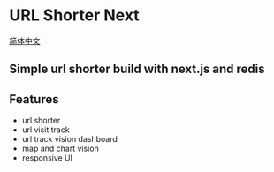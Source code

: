 # URL Shorter Next

[简体中文](README_ZH.md)

## Simple url shorter build with next.js and redis

## Features

- url shorter
- url visit track
- url track vision dashboard
- map and chart vision
- responsive UI

